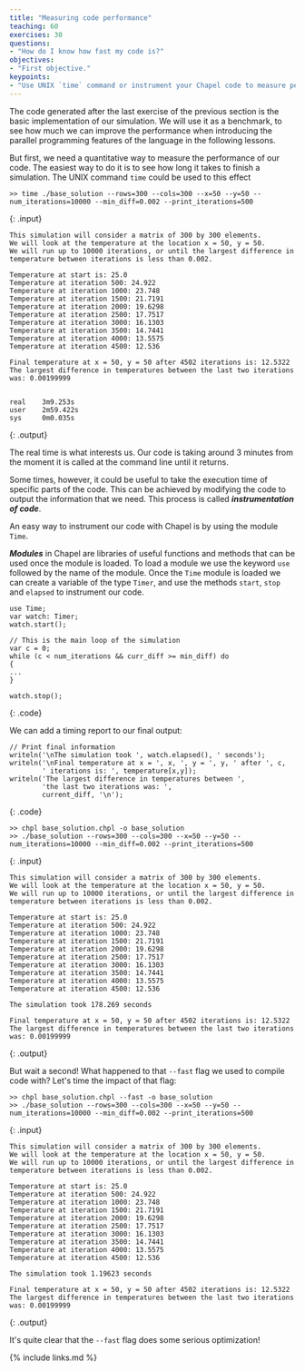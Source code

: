 ```yaml
---
title: "Measuring code performance"
teaching: 60
exercises: 30
questions:
- "How do I know how fast my code is?"
objectives:
- "First objective."
keypoints:
- "Use UNIX `time` command or instrument your Chapel code to measure performance."
---
```


The code generated after the last exercise of the previous section is
the basic implementation of our simulation. We will use it as a benchmark,
to see how much we can improve the performance when introducing the
parallel programming features of the language in the following lessons. 

But first, we need a quantitative way to measure the performance of our code.
The easiest way to do it is to see how long it takes to finish a simulation.
The UNIX command `time` could be used to this effect

```
>> time ./base_solution --rows=300 --cols=300 --x=50 --y=50 --num_iterations=10000 --min_diff=0.002 --print_iterations=500
```
{: .input}

~~~
This simulation will consider a matrix of 300 by 300 elements.
We will look at the temperature at the location x = 50, y = 50.
We will run up to 10000 iterations, or until the largest difference in temperature between iterations is less than 0.002.

Temperature at start is: 25.0
Temperature at iteration 500: 24.922
Temperature at iteration 1000: 23.748
Temperature at iteration 1500: 21.7191
Temperature at iteration 2000: 19.6298
Temperature at iteration 2500: 17.7517
Temperature at iteration 3000: 16.1303
Temperature at iteration 3500: 14.7441
Temperature at iteration 4000: 13.5575
Temperature at iteration 4500: 12.536

Final temperature at x = 50, y = 50 after 4502 iterations is: 12.5322
The largest difference in temperatures between the last two iterations was: 0.00199999


real    3m9.253s
user    2m59.422s
sys     0m0.035s
~~~
{: .output}

The real time is what interests us. Our code is taking around 3 minutes
from the moment it is called at the command line until it returns. 

Some times, however, it could be useful to take the execution time of
specific parts of the code. This can be achieved by modifying the code to
output the information that we need. This process is called
**_instrumentation of code_**.

An easy way to instrument our code with Chapel is by using the module `Time`.

**_Modules_** in Chapel are libraries of useful functions and methods
that can be used once the module is loaded. To load a module we use
the keyword `use` followed by the name of the module. Once the `Time`
module is loaded we can create a variable of the type `Timer`, and use
the methods `start`, `stop` and `elapsed` to instrument our code.

```
use Time;
var watch: Timer;
watch.start();

// This is the main loop of the simulation
var c = 0;
while (c < num_iterations && curr_diff >= min_diff) do
{
...
}

watch.stop();
```
{: .code}

We can add a timing report to our final output:

```
// Print final information
writeln('\nThe simulation took ', watch.elapsed(), ' seconds');
writeln('\nFinal temperature at x = ', x, ', y = ', y, ' after ', c,
        ' iterations is: ', temperature[x,y]);
writeln('The largest difference in temperatures between ',
        'the last two iterations was: ',
        current_diff, '\n');
```
{: .code}

```
>> chpl base_solution.chpl -o base_solution
>> ./base_solution --rows=300 --cols=300 --x=50 --y=50 --num_iterations=10000 --min_diff=0.002 --print_iterations=500
```
{: .input}

~~~
This simulation will consider a matrix of 300 by 300 elements.
We will look at the temperature at the location x = 50, y = 50.
We will run up to 10000 iterations, or until the largest difference in temperature between iterations is less than 0.002.

Temperature at start is: 25.0
Temperature at iteration 500: 24.922
Temperature at iteration 1000: 23.748
Temperature at iteration 1500: 21.7191
Temperature at iteration 2000: 19.6298
Temperature at iteration 2500: 17.7517
Temperature at iteration 3000: 16.1303
Temperature at iteration 3500: 14.7441
Temperature at iteration 4000: 13.5575
Temperature at iteration 4500: 12.536

The simulation took 178.269 seconds

Final temperature at x = 50, y = 50 after 4502 iterations is: 12.5322
The largest difference in temperatures between the last two iterations was: 0.00199999
~~~
{: .output}

But wait a second! What happened to that `--fast` flag we used to compile code with? Let's time the impact of that flag:

```
>> chpl base_solution.chpl --fast -o base_solution
>> ./base_solution --rows=300 --cols=300 --x=50 --y=50 --num_iterations=10000 --min_diff=0.002 --print_iterations=500
```
{: .input}

~~~
This simulation will consider a matrix of 300 by 300 elements.
We will look at the temperature at the location x = 50, y = 50.
We will run up to 10000 iterations, or until the largest difference in temperature between iterations is less than 0.002.

Temperature at start is: 25.0
Temperature at iteration 500: 24.922
Temperature at iteration 1000: 23.748
Temperature at iteration 1500: 21.7191
Temperature at iteration 2000: 19.6298
Temperature at iteration 2500: 17.7517
Temperature at iteration 3000: 16.1303
Temperature at iteration 3500: 14.7441
Temperature at iteration 4000: 13.5575
Temperature at iteration 4500: 12.536

The simulation took 1.19623 seconds

Final temperature at x = 50, y = 50 after 4502 iterations is: 12.5322
The largest difference in temperatures between the last two iterations was: 0.00199999
~~~
{: .output}

It's quite clear that the `--fast` flag does some serious optimization!

{% include links.md %}
